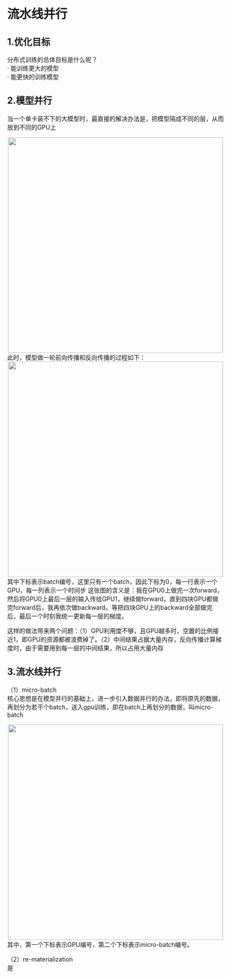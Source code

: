 # 流水线并行  
## 1.优化目标  
分布式训练的总体目标是什么呢？  
· 能训练更大的模型  
· 能更快的训练模型  
## 2.模型并行
当一个单卡装不下的大模型时，最直接的解决办法是，把模型隔成不同的层，从而放到不同的GPU上  
<div align=center>
  <img src="https://github.com/user-attachments/assets/0d696de0-9f84-4e6f-b5b6-02c8ba256063" width="500" />
</div>
此时，模型做一轮前向传播和反向传播的过程如下：
<div align=center>
  <img src="https://github.com/user-attachments/assets/ddf671e1-6642-46a1-bbf3-e41943466b3d" width="500" />
</div>
其中下标表示batch编号，这里只有一个batch，因此下标为0，每一行表示一个GPU，每一列表示一个时间步  
这张图的含义是：我在GPU0上做完一次forward，然后将GPU0上最后一层的输入传给GPU1，继续做forward，直到四块GPU都做完forward后，我再依次做backward。等把四块GPU上的backward全部做完后，最后一个时刻我统一更新每一层的梯度。  

  这样的做法带来两个问题：（1）GPU利用度不够，且GPU越多时，空置的比例接近1，即GPU的资源都被浪费掉了。（2）中间结果占据大量内存，反向传播计算梯度时，由于需要用到每一层的中间结果，所以占用大量内存  

## 3.流水线并行  
（1）micro-batch  
核心思想是在模型并行的基础上，进一步引入数据并行的办法，即将原先的数据，再划分为若干个batch，送入gpu训练，即在batch上再划分的数据，叫micro-batch
<div align=center>
  <img src="https://github.com/user-attachments/assets/b5f131bd-7c22-4cf6-9488-763d99d3e94b" width="500" />
</div>
其中，第一个下标表示GPU编号，第二个下标表示micro-batch编号。  
   
   （2）re-materialization  
   是
